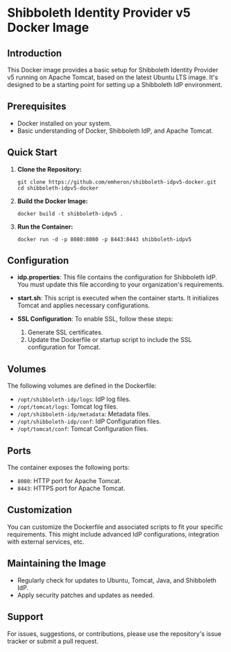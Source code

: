 # Shibboleth Identity Provider v5 Docker Image

## Introduction
This Docker image provides a basic setup for Shibboleth Identity Provider v5 running on Apache Tomcat, based on the latest Ubuntu LTS image. It's designed to be a starting point for setting up a Shibboleth IdP environment.

## Prerequisites
- Docker installed on your system.
- Basic understanding of Docker, Shibboleth IdP, and Apache Tomcat.

## Quick Start
1. **Clone the Repository:**
   ```
   git clone https://github.com/emheron/shibboleth-idpv5-docker.git
   cd shibboleth-idpv5-docker
   ```

2. **Build the Docker Image:**
   ```
   docker build -t shibboleth-idpv5 .
   ```

3. **Run the Container:**
   ```
   docker run -d -p 8080:8080 -p 8443:8443 shibboleth-idpv5
   ```

## Configuration
- **idp.properties**: This file contains the configuration for Shibboleth IdP. You must update this file according to your organization's requirements.

- **start.sh**: This script is executed when the container starts. It initializes Tomcat and applies necessary configurations.

- **SSL Configuration**: To enable SSL, follow these steps:
  1. Generate SSL certificates.
  2. Update the Dockerfile or startup script to include the SSL configuration for Tomcat.

## Volumes
The following volumes are defined in the Dockerfile:
- `/opt/shibboleth-idp/logs`: IdP log files.
- `/opt/tomcat/logs`: Tomcat log files.
- `/opt/shibboleth-idp/metadata`: Metadata files.
- `/opt/shibboleth-idp/conf`: IdP Configuration files.
- `/opt/tomcat/conf`: Tomcat Configuration files.

## Ports
The container exposes the following ports:
- `8080`: HTTP port for Apache Tomcat.
- `8443`: HTTPS port for Apache Tomcat.

## Customization
You can customize the Dockerfile and associated scripts to fit your specific requirements. This might include advanced IdP configurations, integration with external services, etc.

## Maintaining the Image
- Regularly check for updates to Ubuntu, Tomcat, Java, and Shibboleth IdP.
- Apply security patches and updates as needed.

## Support
For issues, suggestions, or contributions, please use the repository's issue tracker or submit a pull request.
